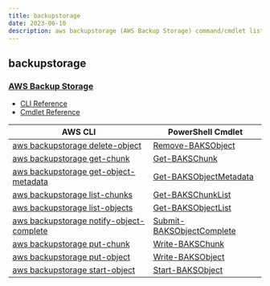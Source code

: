 ```yaml
---
title: backupstorage
date: 2023-06-10
description: aws backupstorage (AWS Backup Storage) command/cmdlet list.
---
```


## backupstorage

### [AWS Backup Storage](https://aws.amazon.com/backup/)

* [CLI Reference](https://docs.aws.amazon.com/cli/latest/reference/backupstorage/index.html)
* [Cmdlet Reference](https://docs.aws.amazon.com/powershell/latest/reference/items/BackupStorage_cmdlets.html)

|AWS CLI|PowerShell Cmdlet|
|----|----|
|[aws backupstorage delete-object](https://docs.aws.amazon.com/cli/latest/reference/backupstorage/delete-object.html)|[Remove-BAKSObject](https://docs.aws.amazon.com/powershell/latest/reference/items/Remove-BAKSObject.html)|
|[aws backupstorage get-chunk](https://docs.aws.amazon.com/cli/latest/reference/backupstorage/get-chunk.html)|[Get-BAKSChunk](https://docs.aws.amazon.com/powershell/latest/reference/items/Get-BAKSChunk.html)|
|[aws backupstorage get-object-metadata](https://docs.aws.amazon.com/cli/latest/reference/backupstorage/get-object-metadata.html)|[Get-BAKSObjectMetadata](https://docs.aws.amazon.com/powershell/latest/reference/items/Get-BAKSObjectMetadata.html)|
|[aws backupstorage list-chunks](https://docs.aws.amazon.com/cli/latest/reference/backupstorage/list-chunks.html)|[Get-BAKSChunkList](https://docs.aws.amazon.com/powershell/latest/reference/items/Get-BAKSChunkList.html)|
|[aws backupstorage list-objects](https://docs.aws.amazon.com/cli/latest/reference/backupstorage/list-objects.html)|[Get-BAKSObjectList](https://docs.aws.amazon.com/powershell/latest/reference/items/Get-BAKSObjectList.html)|
|[aws backupstorage notify-object-complete](https://docs.aws.amazon.com/cli/latest/reference/backupstorage/notify-object-complete.html)|[Submit-BAKSObjectComplete](https://docs.aws.amazon.com/powershell/latest/reference/items/Submit-BAKSObjectComplete.html)|
|[aws backupstorage put-chunk](https://docs.aws.amazon.com/cli/latest/reference/backupstorage/put-chunk.html)|[Write-BAKSChunk](https://docs.aws.amazon.com/powershell/latest/reference/items/Write-BAKSChunk.html)|
|[aws backupstorage put-object](https://docs.aws.amazon.com/cli/latest/reference/backupstorage/put-object.html)|[Write-BAKSObject](https://docs.aws.amazon.com/powershell/latest/reference/items/Write-BAKSObject.html)|
|[aws backupstorage start-object](https://docs.aws.amazon.com/cli/latest/reference/backupstorage/start-object.html)|[Start-BAKSObject](https://docs.aws.amazon.com/powershell/latest/reference/items/Start-BAKSObject.html)|


